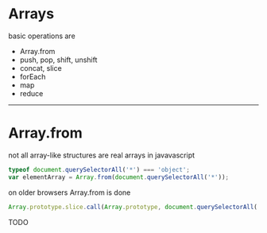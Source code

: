 # Arrays

basic operations are

- Array.from
- push, pop, shift, unshift
- concat, slice
- forEach
- map
- reduce

---

# Array.from

not all array-like structures are real arrays in javavascript

```javascript
typeof document.querySelectorAll('*') === 'object';
var elementArray = Array.from(document.querySelectorAll('*'));
```

on older browsers Array.from is done

```javascript
Array.prototype.slice.call(Array.prototype, document.querySelectorAll('*'));
```

TODO
